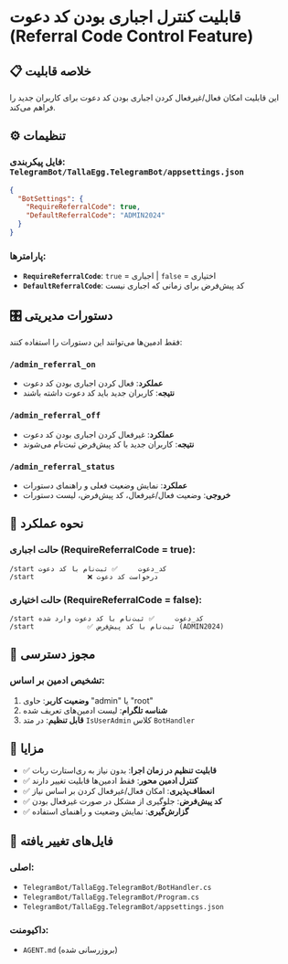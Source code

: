 # قابلیت کنترل اجباری بودن کد دعوت (Referral Code Control Feature)

## 📋 خلاصه قابلیت

این قابلیت امکان فعال/غیرفعال کردن اجباری بودن کد دعوت برای کاربران جدید را فراهم می‌کند.

## ⚙️ تنظیمات

### فایل پیکربندی: `TelegramBot/TallaEgg.TelegramBot/appsettings.json`

```json
{
  "BotSettings": {
    "RequireReferralCode": true,
    "DefaultReferralCode": "ADMIN2024"
  }
}
```

### پارامترها:
- **`RequireReferralCode`**: `true` = اجباری | `false` = اختیاری
- **`DefaultReferralCode`**: کد پیش‌فرض برای زمانی که اجباری نیست

## 🎛️ دستورات مدیریتی

فقط ادمین‌ها می‌توانند این دستورات را استفاده کنند:

### `/admin_referral_on`
- **عملکرد**: فعال کردن اجباری بودن کد دعوت
- **نتیجه**: کاربران جدید باید کد دعوت داشته باشند

### `/admin_referral_off`
- **عملکرد**: غیرفعال کردن اجباری بودن کد دعوت
- **نتیجه**: کاربران جدید با کد پیش‌فرض ثبت‌نام می‌شوند

### `/admin_referral_status`
- **عملکرد**: نمایش وضعیت فعلی و راهنمای دستورات
- **خروجی**: وضعیت فعال/غیرفعال، کد پیش‌فرض، لیست دستورات

## 🔄 نحوه عملکرد

### حالت اجباری (RequireReferralCode = true):
```
/start کد_دعوت     ✅ ثبت‌نام با کد دعوت
/start             ❌ درخواست کد دعوت
```

### حالت اختیاری (RequireReferralCode = false):
```
/start کد_دعوت     ✅ ثبت‌نام با کد دعوت وارد شده
/start             ✅ ثبت‌نام با کد پیش‌فرض (ADMIN2024)
```

## 🔐 مجوز دسترسی

### تشخیص ادمین بر اساس:
1. **وضعیت کاربر**: حاوی "admin" یا "root"
2. **شناسه تلگرام**: لیست ادمین‌های تعریف شده
3. **قابل تنظیم**: در متد `IsUserAdmin` کلاس `BotHandler`

## 🚀 مزایا

- ✅ **قابلیت تنظیم در زمان اجرا**: بدون نیاز به ری‌استارت ربات
- ✅ **کنترل ادمین محور**: فقط ادمین‌ها قابلیت تغییر دارند
- ✅ **انعطاف‌پذیری**: امکان فعال/غیرفعال کردن بر اساس نیاز
- ✅ **کد پیش‌فرض**: جلوگیری از مشکل در صورت غیرفعال بودن
- ✅ **گزارش‌گیری**: نمایش وضعیت و راهنمای استفاده

## 📁 فایل‌های تغییر یافته

### اصلی:
- `TelegramBot/TallaEgg.TelegramBot/BotHandler.cs`
- `TelegramBot/TallaEgg.TelegramBot/Program.cs`
- `TelegramBot/TallaEgg.TelegramBot/appsettings.json`

### داکیومنت:
- `AGENT.md` (بروزرسانی شده)
